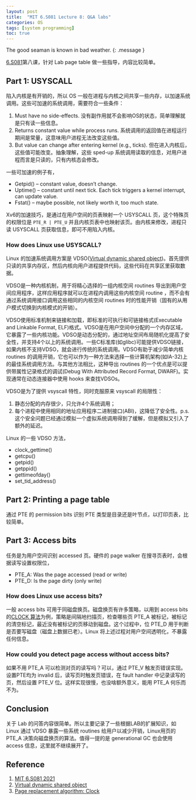 ```yaml
---
layout: post
title:  "MIT 6.S081 Lecture 8: Q&A labs"
categories: OS
tags: [system programming]
toc: true
--- 
```

The good seaman is known in bad weather.
{: .message }

[6.S081](https://pdos.csail.mit.edu/6.828/2021/schedule.html)第八课，针对 Lab page table 做一些指导，内容比较简单。

## Part 1: USYSCALL
陷入内核是有开销的，所以 OS 一般在进程与内核之间共享一些内存，以加速系统调用。这些可加速的系统调用，需要符合一些条件：
1. Must have no side-effects. 没有副作用就不会影响OS的状态，简单理解就是只有读一些信息。
2. Returns constant value while process runs. 系统调用的返回值在进程运行期间是常量，这意味用户进程无法改变这些值。
3. But value can change after entering kernel (e.g., ticks). 但在进入内核后，这些值可能改变。抽象理解，这些 sped-up 系统调用读取的信息，对用户进程而言是只读的，只有内核态会修改。

一些可加速的例子有，
- Getpid() – constant value, doesn’t change. 
- Uptime() – constant until next tick. Each tick triggers a kernel interrupt, can update value.
- Fstat() – maybe possible, not likely worth it, too much state.

Xv6的加速技巧，是通过在用户空间的页表映射一个 USYSCALL 页，这个特殊页的权限位是 `PTE_R | PTE_U` 并且内核页表中也映射该页。由内核来修改，进程只读 USYSCALL 页获取信息，即可不用陷入内核。

### How does Linux use USYSCALL?
Linux 的加速系统调用方案是 VDSO([Virtual dynamic shared object](https://en.wikipedia.org/wiki/VDSO))。首先提供只读的共享内存区，然后内核向用户进程提供代码，这些代码在共享区里获取数据。

VDSO是一种内核机制，用于将精心选择的一组内核空间 routines 导出到用户空间应用程序，这样应用程序就可以在进程内调用这些内核空间 routine ，而不会有通过系统调用接口调用这些相同的内核空间 routines 时的性能开销（固有的从用户模式切换到内核模式的开销）。

VDSO使用标准机制来链接和加载，即标准的可执行和可链接格式(Executable and Linkable Format, ELF)格式。VDSO是在用户空间中分配的一个内存区域，它暴露了一些内核功能。VDSO是动态分配的，通过地址空间布局随机化提高了安全性，并支持4个以上的系统调用。一些C标准库(如glibc)可能提供VDSO链接，如果内核不支持VDSO，就会进行传统的系统调用。VDSO有助于减少简单内核 routines 的调用开销，它也可以作为一种方法来选择一些计算机架构(如IA-32)上的最佳系统调用方法。与其他方法相比，这种导出 routines 的一个优点是可以提供带属性记录格式的调试(Debug With Attributed Record Format, DWARF)。实现通常在动态连接器中使用 hooks 来查找VDSOs。

VDSO是为了提供 vsyscall 特性，同时克服原来 vsyscall 的局限性：
1. 静态分配的内存很少，只允许4个系统调用；
2. 每个进程中使用相同的地址应用程序二进制接口(ABI)，这降低了安全性。p.s. 这个安全问题已经通过模拟一个虚拟系统调用得到了缓解，但是模拟又引入了额外的延迟。

Linux 的一些 VDSO 方法，
- clock_gettime()
- getcpu()
- getpid()
- getppid()
- gettimeofday()
- set_tid_address()

## Part 2: Printing a page table
通过 PTE 的 permission bits 识别 PTE 类型是目录还是叶节点，以打印页表，比较简单。

## Part 3: Access bits
任务是为用户空间识别 accessed 页。硬件的 page walker 在搜寻页表时，会根据读写设置权限位，
- PTE_A: Was the page accessed (read or write)
- PTE_D: Is the page dirty (only write)

### How does Linux use access bits?
一般 access bits 可用于同磁盘换页。磁盘换页有许多策略，以用到 access bits 的[CLOCK 算法](https://en.wikipedia.org/wiki/Page_replacement_algorithm#Clock)为例，策略是间隔地扫描页，检查哪些页 PTE_A 被标记，被标记的清空标记，最近没有被标记的页移动到磁盘。这个过程中，位 PTE_D 用于判断是否要写磁盘（磁盘上数据已老）。Linux 将上述过程对用户空间透明化，不暴露任何信息。

### How could you detect page access without access bits?
如果不用 PTE_A 可以检测对页的读写吗？可以，通过 PTE_V 触发页错误实现。设置PTE均为 invalid 后，读写页时触发页错误，在 fault handler 中记录读写的页，然后设置 PTE_V 位。这样实现很慢，也没啥额外意义，能用 PTE_A 何乐而不为。

## Conclusion 
关于 Lab 的问答内容很简单。所以主要记录了一些根据LAB的扩展知识，如 Linux 通过 VDSO 暴露一些系统 routines 给用户以减少开销，Linux用页的 PTE_A 决策向磁盘换页的算法。值得一提的是 generational GC 也会使用 access 信息，这里就不继续展开了。

## Reference
1. [MIT 6.S081 2021](https://pdos.csail.mit.edu/6.828/2021/schedule.html)
2. [Virtual dynamic shared object](https://en.wikipedia.org/wiki/VDSO)
3. [Page replacement algorithm: Clock](https://en.wikipedia.org/wiki/Page_replacement_algorithm#Clock)
